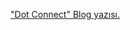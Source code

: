<a href="https://umitsen.wordpress.com/2019/04/23/noktalarla-animasyon-javascriptp5-js/" target="_blank">"Dot Connect" Blog yazısı.</a>
